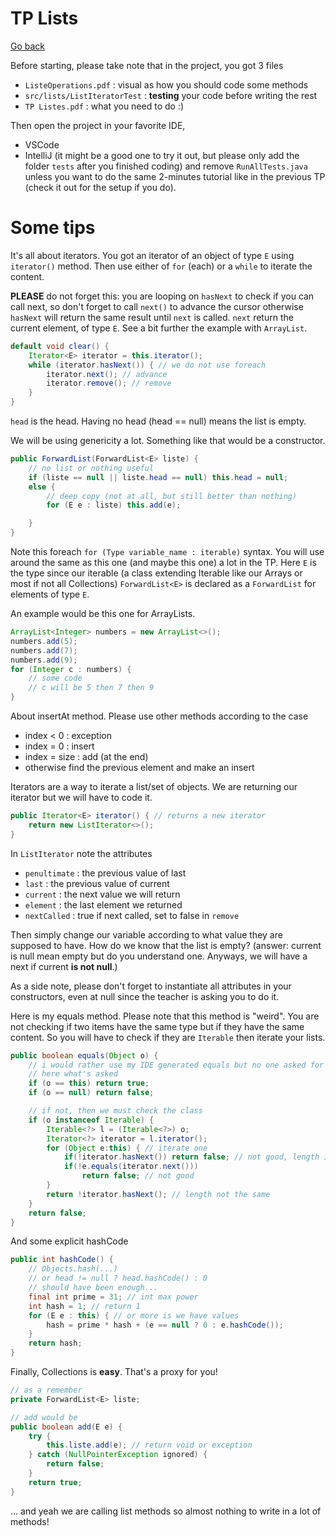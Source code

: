 # TP Lists

[Go back](..)

Before starting, please take note that in the project,
you got 3 files

* ``ListeOperations.pdf`` : visual as how you should code some
methods
* ``src/lists/ListIteratorTest`` : **testing** your code
before writing the rest
* ``TP Listes.pdf`` : what you need to do :)

Then open the project in your favorite
IDE, 

* VSCode 
* IntelliJ (it might be a good one to try it out,
but please only add the folder ``tests`` after
  you finished coding) and remove ``RunAllTests.java``
  unless you want to do the same 2-minutes tutorial
  like in the previous TP (check it out for
  the setup if you do).
  
# Some tips

It's all about iterators. You got an iterator
of an object of type ``E`` using `iterator()`
method. Then use either of ``for`` (each)
or a ``while`` to iterate the content.

**PLEASE** do not forget this: you are looping
on ``hasNext`` to check if you can call next, so
don't forget to call ``next()`` to advance
the cursor otherwise ``hasNext`` will return
the same result until ``next`` is called. `next`
return the current element, of type ``E``. See a
bit further the example with ``ArrayList``.

```java
default void clear() {
    Iterator<E> iterator = this.iterator();
    while (iterator.hasNext()) { // we do not use foreach
        iterator.next(); // advance
        iterator.remove(); // remove
    }
}
```

``head`` is the head. Having no head (head == null)
means the list is empty.

We will be using genericity a lot.
Something like that would be a constructor.

```java
public ForwardList(ForwardList<E> liste) {
    // no list or nothing useful
    if (liste == null || liste.head == null) this.head = null;
    else {
        // deep copy (not at all, but still better than nothing)
        for (E e : liste) this.add(e);

    }
}
```

Note this foreach ``for (Type variable_name : iterable)``
syntax. You will use around the same as this one (and maybe
this one) a lot in the TP. Here ``E`` is the type since
our iterable (a class extending Iterable like our Arrays
or most if not all Collections) ``ForwardList<E>``
is declared as a ``ForwardList`` for elements of type
``E``.

An example would be this one for ArrayLists.

```java
ArrayList<Integer> numbers = new ArrayList<>();
numbers.add(5);
numbers.add(7);
numbers.add(9);
for (Integer c : numbers) {
    // some code
    // c will be 5 then 7 then 9
}
```

About insertAt method. Please use other methods
according to the case

* index < 0 : exception
* index = 0 : insert
* index = size : add (at the end)
* otherwise find the previous element and make an insert

Iterators are a way to iterate a list/set of objects.
We are returning our iterator but we will have to code
it.

```java
public Iterator<E> iterator() { // returns a new iterator
    return new ListIterator<>();
}
```

In ``ListIterator`` note the attributes 

* ``penultimate`` : the previous value of last
* ``last`` : the previous value of current
* ``current`` : the next value we will return
* ``element`` : the last element we returned
* ``nextCalled`` : true if next called, set to false in `remove`

Then simply change our variable according to what
value they are supposed to have. How do we know that
the list is empty? (answer: current is null mean empty
but do you understand one. Anyways, we will have a next
if current **is not null**.)

As a side note, please don't forget to instantiate all
attributes in your constructors, even at null since
the teacher is asking you to do it.

Here is my equals method. Please note that this method is "weird". You are not checking if two
items have the same type but if they have the same content. So you
will have to check if they are ``Iterable`` then 
iterate your lists.

```java
public boolean equals(Object o) {
    // i would rather use my IDE generated equals but no one asked for my choice
    // here what's asked
    if (o == this) return true;
    if (o == null) return false;

    // if not, then we must check the class
    if (o instanceof Iterable) {
        Iterable<?> l = (Iterable<?>) o;
        Iterator<?> iterator = l.iterator();
        for (Object e:this) { // iterate one
            if(!iterator.hasNext()) return false; // not good, length is not the same
            if(!e.equals(iterator.next()))
                return false; // not good
        }
        return !iterator.hasNext(); // length not the same
    }
    return false;
}
```

And some explicit hashCode

```java
public int hashCode() {
    // Objects.hash(...)
    // or head != null ? head.hashCode() : 0
    // should have been enough...
    final int prime = 31; // int max power
    int hash = 1; // return 1
    for (E e : this) { // or more is we have values
        hash = prime * hash + (e == null ? 0 : e.hashCode());
    }
    return hash;
}
```

Finally, Collections is **easy**. That's a proxy for you!

```java
// as a remember
private ForwardList<E> liste;

// add would be
public boolean add(E e) {
    try {
        this.liste.add(e); // return void or exception
    } catch (NullPointerException ignored) {
        return false;
    }
    return true;
}
```

... and yeah we are calling list methods so
almost nothing to write in a lot of methods!